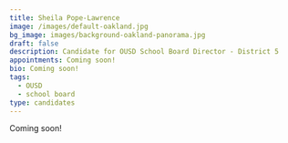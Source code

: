 ```yaml
---
title: Sheila Pope-Lawrence
image: /images/default-oakland.jpg
bg_image: images/background-oakland-panorama.jpg
draft: false
description: Candidate for OUSD School Board Director - District 5
appointments: Coming soon!
bio: Coming soon!
tags:
  - OUSD
  - school board
type: candidates
---
```

Coming soon!